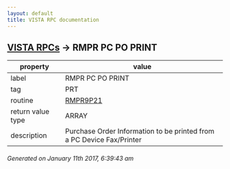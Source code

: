 ```yaml
---
layout: default
title: VISTA RPC documentation
---
```




## [VISTA RPCs](TableOfContent.md) &#8594; RMPR PC PO PRINT 

 property | value 
--- | --- 
 label | RMPR PC PO PRINT
 tag | PRT
 routine | [RMPR9P21](http://code.osehra.org/dox/Routine_RMPR9P21_source.html)
 return value type | ARRAY
 description | Purchase Order Information to be printed from a PC Device Fax/Printer 




 ###### Generated on January 11th 2017, 6:39:43 am